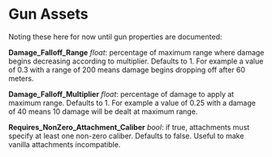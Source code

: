 # Gun Assets

Noting these here for now until gun properties are documented:

**Damage_Falloff_Range** *float*: percentage of maximum range where damage begins decreasing according to multiplier. Defaults to 1. For example a value of 0.3 with a range of 200 means damage begins dropping off after 60 meters.

**Damage_Falloff_Multiplier** *float*: percentage of damage to apply at maximum range. Defaults to 1. For example a value of 0.25 with a damage of 40 means 10 damage will be dealt at maximum range.

**Requires_NonZero_Attachment_Caliber** *bool*: if true, attachments must specify at least one non-zero caliber. Defaults to false. Useful to make vanilla attachments incompatible.
